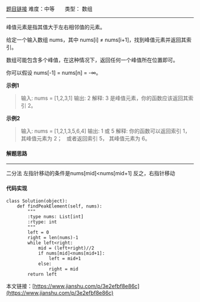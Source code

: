  [题目链接](https://leetcode-cn.com/problems/find-peak-element/)
难度：中等          &nbsp;&nbsp;&nbsp;&nbsp;&nbsp;&nbsp;类型：  数组
***
 峰值元素是指其值大于左右相邻值的元素。

给定一个输入数组 nums，其中 nums[i] ≠ nums[i+1]，找到峰值元素并返回其索引。

数组可能包含多个峰值，在这种情况下，返回任何一个峰值所在位置即可。

你可以假设 nums[-1] = nums[n] = -∞。
 

 
**示例1**
> 输入: nums = [1,2,3,1]
输出: 2
解释: 3 是峰值元素，你的函数应该返回其索引 2。

**示例2**
> 输入: nums = [1,2,1,3,5,6,4]
输出: 1 或 5 
解释: 你的函数可以返回索引 1，其峰值元素为 2；
     或者返回索引 5， 其峰值元素为 6。
 
#### 解题思路
***
 二分法
左指针移动的条件是nums[mid]<nums[mid+1]
反之，右指针移动



#### 代码实现
```
class Solution(object):
    def findPeakElement(self, nums):
        """
        :type nums: List[int]
        :rtype: int
        """
        left = 0
        right = len(nums)-1
        while left<right:
            mid = (left+right)//2
            if nums[mid]<nums[mid+1]:
                left = mid+1
            else:
                right = mid
        return left
```

本文链接：[https://www.jianshu.com/p/3e2efbf8e86c](https://www.jianshu.com/p/3e2efbf8e86c)
